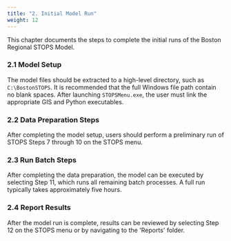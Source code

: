 ```yaml
---
title: "2. Initial Model Run"
weight: 12
---
```


This chapter documents the steps to complete the initial runs of the Boston Regional STOPS Model.

### 2.1 Model Setup
The model files should be extracted to a high-level directory, such as `C:\BostonSTOPS`. It is recommended that the full Windows file path contain no blank spaces. After launching `STOPSMenu.exe`, the user must link the appropriate GIS and Python executables.

### 2.2 Data Preparation Steps
After completing the model setup, users should perform a preliminary run of STOPS Steps 7 through 10 on the STOPS menu.

### 2.3 Run Batch Steps
After completing the data preparation, the model can be executed by selecting Step 11, which runs all remaining batch processes. A full run typically takes approximately five hours.

### 2.4 Report Results
After the model run is complete, results can be reviewed by selecting Step 12 on the STOPS menu or by navigating to the 'Reports' folder.